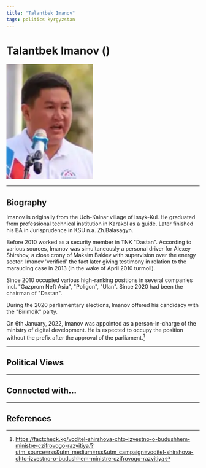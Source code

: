 ```yaml
---
title: "Talantbek Imanov"
tags: politics kyrgyzstan 
---
```


# Talantbek Imanov ()

![alt](../assets/images/imanov_talantbek.png)
_ _ _

## Biography

Imanov is originally from the Uch-Kainar village of Issyk-Kul. He graduated from professional technical institution in Karakol as a guide. Later finished his BA in Jurisprudence in KSU n.a. Zh.Balasagyn.

Before 2010 worked as a security member in TNK "Dastan". According to various sources, Imanov was simultaneously a personal driver for Alexey Shirshov, a close crony of Maksim Bakiev with supervision over the energy sector. Imanov 'verified' the fact later giving testimony in relation to the marauding case in 2013 (in the wake of April 2010 turmoil).  

Since 2010 occupied various high-ranking positions in several companies incl. "Gazprom Neft Asia", "Poligon", "Ulan". Since 2020 had been the chairman of "Dastan". 

During the 2020 parliamentary elections, Imanov offered his candidacy with the "Birimdik" party. 

On 6th January, 2022, Imanov was appointed as a person-in-charge of the ministry of digital development. He is expected to occupy the position without the prefix after the approval of the parliament.[^1]
_ _ _


## Political Views


_ _ _ 

## Connected with...


_ _ _

## References

[^1]: https://factcheck.kg/voditel-shirshova-chto-izvestno-o-budushhem-ministre-czifrovogo-razvitiya/?utm_source=rss&utm_medium=rss&utm_campaign=voditel-shirshova-chto-izvestno-o-budushhem-ministre-czifrovogo-razvitiya
[^2]: 
[^3]: 
[^4]: 


